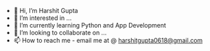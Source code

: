 - 👋 Hi, I’m Harshit Gupta
- 👀 I’m interested in ...
- 🌱 I’m currently learning Python and App Development
- 💞️ I’m looking to collaborate on ...
- 📫 How to reach me - email me at @ harshitgupta0618@gmail.com 

<!---
HarshitGupta77/HarshitGupta77 is a ✨ special ✨ repository because its `README.md` (this file) appears on your GitHub profile.
You can click the Preview link to take a look at your changes.
--->
